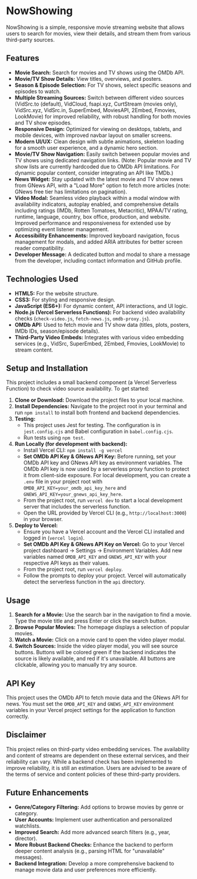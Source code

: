 # NowShowing

NowShowing is a simple, responsive movie streaming website that allows users to search for movies, view their details, and stream them from various third-party sources.

## Features

*   **Movie Search:** Search for movies and TV shows using the OMDb API.
*   **Movie/TV Show Details:** View titles, overviews, and posters.
*   **Season & Episode Selection:** For TV shows, select specific seasons and episodes to watch.
*   **Multiple Streaming Sources:** Switch between different video sources (VidSrc.to (default), VidCloud, fsapi.xyz, CurtStream (movies only), VidSrc.xyz, VidSrc.in, SuperEmbed, MoviesAPI, 2Embed, Fmovies, LookMovie) for improved reliability, with robust handling for both movies and TV show episodes.
*   **Responsive Design:** Optimized for viewing on desktops, tablets, and mobile devices, with improved navbar layout on smaller screens.
*   **Modern UI/UX:** Clean design with subtle animations, skeleton loading for a smooth user experience, and a dynamic hero section.
*   **Movie/TV Show Navigation:** Easily switch between popular movies and TV shows using dedicated navigation links. (Note: Popular movie and TV show lists are currently hardcoded due to OMDb API limitations. For dynamic popular content, consider integrating an API like TMDb.)
*   **News Widget:** Stay updated with the latest movie and TV show news from GNews API, with a "Load More" option to fetch more articles (note: GNews free tier has limitations on pagination).
*   **Video Modal:** Seamless video playback within a modal window with availability indicators, autoplay enabled, and comprehensive details including ratings (IMDb, Rotten Tomatoes, Metacritic), MPAA/TV rating, runtime, language, country, box office, production, and website. Improved performance and responsiveness for extended use by optimizing event listener management.
*   **Accessibility Enhancements:** Improved keyboard navigation, focus management for modals, and added ARIA attributes for better screen reader compatibility.
*   **Developer Message:** A dedicated button and modal to share a message from the developer, including contact information and GitHub profile.

## Technologies Used

*   **HTML5:** For the website structure.
*   **CSS3:** For styling and responsive design.
*   **JavaScript (ES6+):** For dynamic content, API interactions, and UI logic.
*   **Node.js (Vercel Serverless Functions):** For backend video availability checks (`check-video.js`, `fetch-news.js`, `omdb-proxy.js`).
*   **OMDb API:** Used to fetch movie and TV show data (titles, plots, posters, IMDb IDs, season/episode details).
*   **Third-Party Video Embeds:** Integrates with various video embedding services (e.g., VidSrc, SuperEmbed, 2Embed, Fmovies, LookMovie) to stream content.



## Setup and Installation

This project includes a small backend component (a Vercel Serverless Function) to check video source availability. To get started:

1.  **Clone or Download:** Download the project files to your local machine.
2.  **Install Dependencies:** Navigate to the project root in your terminal and run `npm install` to install both frontend and backend dependencies.
3.  **Testing:**
    *   This project uses Jest for testing. The configuration is in `jest.config.cjs` and Babel configuration in `babel.config.cjs`.
    *   Run tests using `npm test`.
4.  **Run Locally (for development with backend):**
    *   Install Vercel CLI: `npm install -g vercel`
    *   **Set OMDb API Key & GNews API Key:** Before running, set your OMDb API key and GNews API key as environment variables. The OMDb API key is now used by a serverless proxy function to protect it from client-side exposure. For local development, you can create a `.env` file in your project root with `OMDB_API_KEY=your_omdb_api_key_here` and `GNEWS_API_KEY=your_gnews_api_key_here`.
    *   From the project root, run `vercel dev` to start a local development server that includes the serverless function.
    *   Open the URL provided by Vercel CLI (e.g., `http://localhost:3000`) in your browser.
4.  **Deploy to Vercel:**
    *   Ensure you have a Vercel account and the Vercel CLI installed and logged in (`vercel login`).
    *   **Set OMDb API Key & GNews API Key on Vercel:** Go to your Vercel project dashboard -> Settings -> Environment Variables. Add new variables named `OMDB_API_KEY` and `GNEWS_API_KEY` with your respective API keys as their values.
    *   From the project root, run `vercel deploy`.
    *   Follow the prompts to deploy your project. Vercel will automatically detect the serverless function in the `api` directory.

## Usage

1.  **Search for a Movie:** Use the search bar in the navigation to find a movie. Type the movie title and press Enter or click the search button.
2.  **Browse Popular Movies:** The homepage displays a selection of popular movies.
3.  **Watch a Movie:** Click on a movie card to open the video player modal.
4.  **Switch Sources:** Inside the video player modal, you will see source buttons. Buttons will be colored green if the backend indicates the source is likely available, and red if it's unavailable. All buttons are clickable, allowing you to manually try any source.

## API Key

This project uses the OMDb API to fetch movie data and the GNews API for news. You must set the `OMDB_API_KEY` and `GNEWS_API_KEY` environment variables in your Vercel project settings for the application to function correctly.

## Disclaimer

This project relies on third-party video embedding services. The availability and content of streams are dependent on these external services, and their reliability can vary. While a backend check has been implemented to improve reliability, it is still an estimation. Users are advised to be aware of the terms of service and content policies of these third-party providers.

## Future Enhancements

*   **Genre/Category Filtering:** Add options to browse movies by genre or category.
*   **User Accounts:** Implement user authentication and personalized watchlists.
*   **Improved Search:** Add more advanced search filters (e.g., year, director).
*   **More Robust Backend Checks:** Enhance the backend to perform deeper content analysis (e.g., parsing HTML for "unavailable" messages).
*   **Backend Integration:** Develop a more comprehensive backend to manage movie data and user preferences more efficiently.
